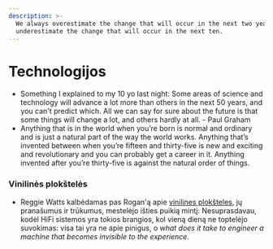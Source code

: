 ```yaml
---
description: >-
  We always overestimate the change that will occur in the next two years and
  underestimate the change that will occur in the next ten.
---
```


# Technologijos

* Something I explained to my 10 yo last night: Some areas of science and technology will advance a lot more than others in the next 50 years, and you can't predict which. All we can say for sure about the future is that some things will change a lot, and others hardly at all. - Paul Graham
* Anything that is in the world when you’re born is normal and ordinary and is just a natural part of the way the world works.  Anything that’s invented between when you’re fifteen and thirty-five is new and exciting and revolutionary and you can probably get a career in it. Anything invented after you’re thirty-five is against the natural order of things.

### Vinilinės plokštelės

* Reggie Watts kalbėdamas pas Rogan'ą apie [vinilines plokšteles](https://www.youtube.com/watch?v=nOqyIJvtTuk), jų pranašumus ir trūkumus, mestelėjo išties puikią mintį: Nesuprasdavau, kodėl HiFi sistemos yra tokios brangios, kol vieną dieną ne toptelėjo suvokimas: visa tai yra ne apie pinigus, o _what does it take to engineer a machine that becomes invisible to the experience._

